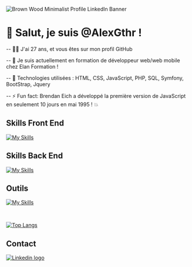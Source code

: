 ![Brown Wood Minimalist Profile LinkedIn Banner](https://github.com/AlexGthr/AlexGthr/assets/145430486/f1493977-6af3-4380-bb52-867b281f93e8)

<h1>👋 Salut, je suis @AlexGthr !</h1>

-- 👩‍💻 J'ai 27 ans, et vous êtes sur mon profil GitHub 

-- 👀 Je suis actuellement en formation de développeur web/web mobile chez Elan Formation !

-- 🔧 Technologies utilisées : HTML, CSS, JavaScript, PHP, SQL, Symfony, BootStrap, Jquery

-- ⚡ Fun fact: Brendan Eich a développé la première version de JavaScript en seulement 10 jours en mai 1995 ! 💥

<h2> Skills Front End </h2>

[![My Skills](https://skillicons.dev/icons?i=js,html,css,jquery,bootstrap,wordpress)](https://skillicons.dev)

<h2> Skills Back End </h2>

[![My Skills](https://skillicons.dev/icons?i=php,mysql,symfony)](https://skillicons.dev)

<h2> Outils </h2>

[![My Skills](https://skillicons.dev/icons?i=docker,github,figma,vscode)](https://skillicons.dev)

<br>

[![Top Langs](https://github-readme-stats.vercel.app/api/top-langs/?username=AlexGthr)](https://github.com/anuraghazra/github-readme-stats)

<h2>Contact</h2>

<a href="https://www.linkedin.com/in/alexandre-gauthier-1639922b0/" target="_blank">
	<img src="https://img.shields.io/badge/LinkedIn-0077B5?style=for-the-badge&logo=linkedin&logoColor=white" alt="Linkedin logo"/>
</a>



